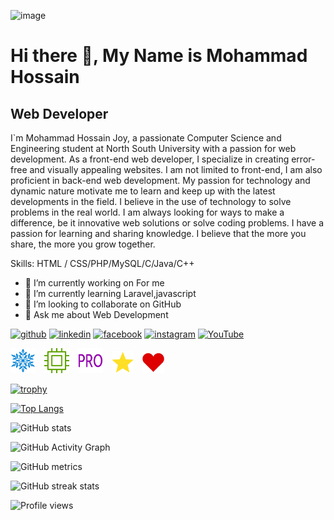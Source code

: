 

![image](https://github.com/mohammadhossainjoy/mohammadhossainjoy/assets/134834809/2a962325-161b-4635-9147-82518edc5f14)



# Hi there 👋, My Name is Mohammad Hossain
## Web Developer


I`m Mohammad Hossain Joy, a passionate Computer Science and Engineering student at North South University with a passion for web development. As a front-end web developer, I specialize in creating error-free and visually appealing websites. I am not  limited to front-end, I am also proficient in back-end web development. My passion for technology and dynamic nature motivate me to learn and keep up with the latest developments in the field. I believe in the use of technology to solve problems in the real world. I am always looking for ways to make a difference, be it innovative web solutions or solve coding problems. I have a passion for learning and sharing knowledge. I believe that the more you share, the more you grow together.

Skills:  HTML / CSS/PHP/MySQL/C/Java/C++

- 🔭 I’m currently working on For me 
- 🌱 I’m currently learning Laravel,javascript 
- 👯 I’m looking to collaborate on GitHub 
- 💬 Ask me about Web Development 


[<img src='https://cdn.jsdelivr.net/npm/simple-icons@3.0.1/icons/github.svg' alt='github' height='40'>](https://github.com/mohammadhossainjoy)  [<img src='https://cdn.jsdelivr.net/npm/simple-icons@3.0.1/icons/linkedin.svg' alt='linkedin' height='40'>](https://www.linkedin.com/in/https://www.linkedin.com/in/mohammad-hossain-joy-2baa7526a/)  [<img src='https://cdn.jsdelivr.net/npm/simple-icons@3.0.1/icons/facebook.svg' alt='facebook' height='40'>](https://www.facebook.com/https://www.facebook.com/mh.joy.75457)  [<img src='https://cdn.jsdelivr.net/npm/simple-icons@3.0.1/icons/instagram.svg' alt='instagram' height='40'>](https://www.instagram.com/_mh_joy/)  [<img src='https://cdn.jsdelivr.net/npm/simple-icons@3.0.1/icons/youtube.svg' alt='YouTube' height='40'>](https://www.youtube.com/channel/UCQmtPZ0RyQOR2orkxFVMs5Q)  

<a href='https://archiveprogram.github.com/'><img src='https://raw.githubusercontent.com/acervenky/animated-github-badges/master/assets/acbadge.gif' width='40' height='40'></a> <a href='https://docs.github.com/en/developers'><img src='https://raw.githubusercontent.com/acervenky/animated-github-badges/master/assets/devbadge.gif' width='40' height='40'></a> <a href='https://github.com/pricing'><img src='https://raw.githubusercontent.com/acervenky/animated-github-badges/master/assets/pro.gif' width='40' height='40'></a> <a href='https://stars.github.com/'><img src='https://raw.githubusercontent.com/acervenky/animated-github-badges/master/assets/starbadge.gif' width='35' height='35'></a> <a href='https://docs.github.com/en/github/supporting-the-open-source-community-with-github-sponsors'><img src='https://raw.githubusercontent.com/acervenky/animated-github-badges/master/assets/sponsorbadge.gif' width='35' height='35'></a> 

[![trophy](https://github-profile-trophy.vercel.app/?username=mohammadhossainjoy)](https://github.com/ryo-ma/github-profile-trophy)

[![Top Langs](https://github-readme-stats.vercel.app/api/top-langs/?username=mohammadhossainjoy)](https://github.com/anuraghazra/github-readme-stats)

![GitHub stats](https://github-readme-stats.vercel.app/api?username=mohammadhossainjoy&show_icons=true&count_private=true)  

![GitHub Activity Graph](https://activity-graph.herokuapp.com/graph?username=mohammadhossainjoy)  

![GitHub metrics](https://metrics.lecoq.io/mohammadhossainjoy)  

![GitHub streak stats](https://streak-stats.demolab.com/?user=mohammadhossainjoy)  

![Profile views](https://gpvc.arturio.dev/mohammadhossainjoy)  
